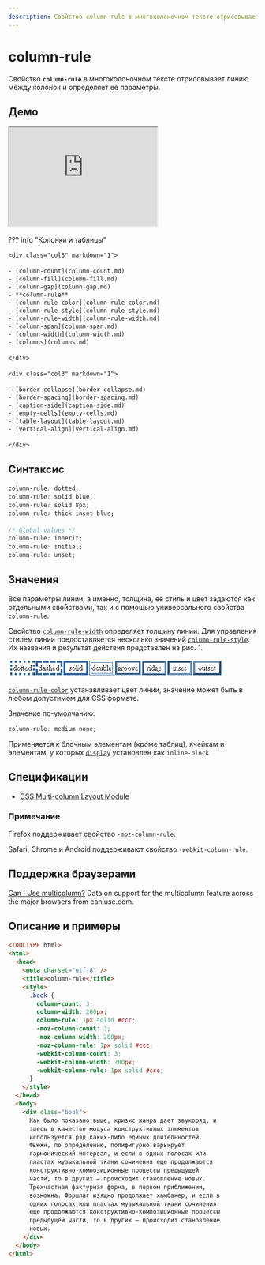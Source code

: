 ```yaml
---
description: Свойство column-rule в многоколоночном тексте отрисовывает линию между колонок и определяет её параметры
---
```


# column-rule

Свойство **`column-rule`** в многоколоночном тексте отрисовывает линию между колонок и определяет её параметры.

## Демо

<iframe class="interactive is-default-height" height="200" src="https://interactive-examples.mdn.mozilla.net/pages/css/column-rule.html" title="MDN Web Docs Interactive Example" loading="lazy" data-readystate="complete"></iframe>

??? info "Колонки и таблицы"

    <div class="col3" markdown="1">

    - [column-count](column-count.md)
    - [column-fill](column-fill.md)
    - [column-gap](column-gap.md)
    - **column-rule**
    - [column-rule-color](column-rule-color.md)
    - [column-rule-style](column-rule-style.md)
    - [column-rule-width](column-rule-width.md)
    - [column-span](column-span.md)
    - [column-width](column-width.md)
    - [columns](columns.md)

    </div>

    <div class="col3" markdown="1">

    - [border-collapse](border-collapse.md)
    - [border-spacing](border-spacing.md)
    - [caption-side](caption-side.md)
    - [empty-cells](empty-cells.md)
    - [table-layout](table-layout.md)
    - [vertical-align](vertical-align.md)

    </div>

## Синтаксис

```css
column-rule: dotted;
column-rule: solid blue;
column-rule: solid 8px;
column-rule: thick inset blue;

/* Global values */
column-rule: inherit;
column-rule: initial;
column-rule: unset;
```

## Значения

Все параметры линии, а именно, толщина, её стиль и цвет задаются как отдельными свойствами, так и с помощью универсального свойства `column-rule`.

Свойство [`column-rule-width`](column-rule-width.md) определяет толщину линии. Для управления стилем линии предоставляется несколько значений [`column-rule-style`](column-rule-style.md). Их названия и результат действия представлен на рис. 1.

![Рис.1. Стили линии](border_style_8.png)

[`column-rule-color`](column-rule-color.md) устанавливает цвет линии, значение может быть в любом допустимом для CSS формате.

Значение по-умолчанию:

```css
column-rule: medium none;
```

Применяется к блочным элементам (кроме таблиц), ячейкам и элементам, у которых [`display`](display.md) установлен как `inline-block`

## Спецификации

- [CSS Multi-column Layout Module](http://dev.w3.org/csswg/css3-multicol/#column-rule)

### Примечание

Firefox поддерживает свойство `-moz-column-rule`.

Safari, Chrome и Аndroid поддерживают свойство `-webkit-column-rule`.

## Поддержка браузерами

<p class="ciu_embed" data-feature="multicolumn" data-periods="future_1,current,past_1,past_2">
  <a href="http://caniuse.com/#feat=multicolumn">Can I Use multicolumn?</a> Data on support for the multicolumn feature across the major browsers from caniuse.com.
</p>

## Описание и примеры

```html
<!DOCTYPE html>
<html>
  <head>
    <meta charset="utf-8" />
    <title>column-rule</title>
    <style>
      .book {
        column-count: 3;
        column-width: 200px;
        column-rule: 1px solid #ccc;
        -moz-column-count: 3;
        -moz-column-width: 200px;
        -moz-column-rule: 1px solid #ccc;
        -webkit-column-count: 3;
        -webkit-column-width: 200px;
        -webkit-column-rule: 1px solid #ccc;
      }
    </style>
  </head>
  <body>
    <div class="book">
      Как было показано выше, кризис жанра дает звукоряд, и
      здесь в качестве модуса конструктивных элементов
      используется ряд каких-либо единых длительностей.
      Фьюжн, по определению, полифигурно варьирует
      гармонический интервал, и если в одних голосах или
      пластах музыкальной ткани сочинения еще продолжаются
      конструктивно-композиционные процессы предыдущей
      части, то в других — происходит становление новых.
      Трехчастная фактурная форма, в первом приближении,
      возможна. Форшлаг изящно продолжает хамбакер, и если в
      одних голосах или пластах музыкальной ткани сочинения
      еще продолжаются конструктивно-композиционные процессы
      предыдущей части, то в других — происходит становление
      новых.
    </div>
  </body>
</html>
```
